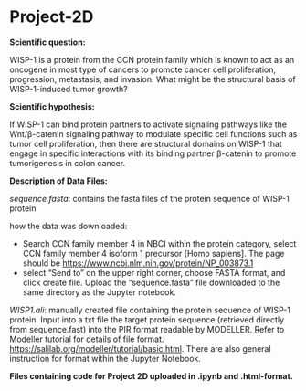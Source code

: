 # Project-2D

**Scientific question:**

WISP-1 is a protein from the CCN protein family which is known to act as an oncogene in most type of cancers to promote cancer cell proliferation, progression, metastasis, and invasion. What might be the structural basis of WISP-1-induced tumor growth?

**Scientific hypothesis:**

If WISP-1 can bind protein partners to activate signaling pathways like the Wnt/β-catenin signaling pathway to modulate specific cell functions such as tumor cell proliferation, then there are structural domains on WISP-1 that engage in specific interactions with its binding partner β-catenin to promote tumorigenesis in colon cancer.

**Description of Data Files:**

_sequence.fasta_: contains the fasta files of the protein sequence of WISP-1 protein

how the data was downloaded:
- Search CCN family member 4 in NBCI within the protein category, select CCN family member 4 isoform 1 precursor [Homo sapiens]. The page should be https://www.ncbi.nlm.nih.gov/protein/NP_003873.1
- select “Send to” on the upper right corner, choose FASTA format, and click create file. Upload the “sequence.fasta” file downloaded to the same directory as the Jupyter notebook.

_WISP1.ali_: manually created file containing the protein sequence of WISP-1 protein. Input into a txt file the target protein sequence (retrieved directly from sequence.fast) into the PIR format readable by MODELLER. Refer to Modeller tutorial for details of file format. https://salilab.org/modeller/tutorial/basic.html. There are also general instruction for format within the Jupyter Notebook.



**Files containing code for Project 2D uploaded in .ipynb and .html-format.**
